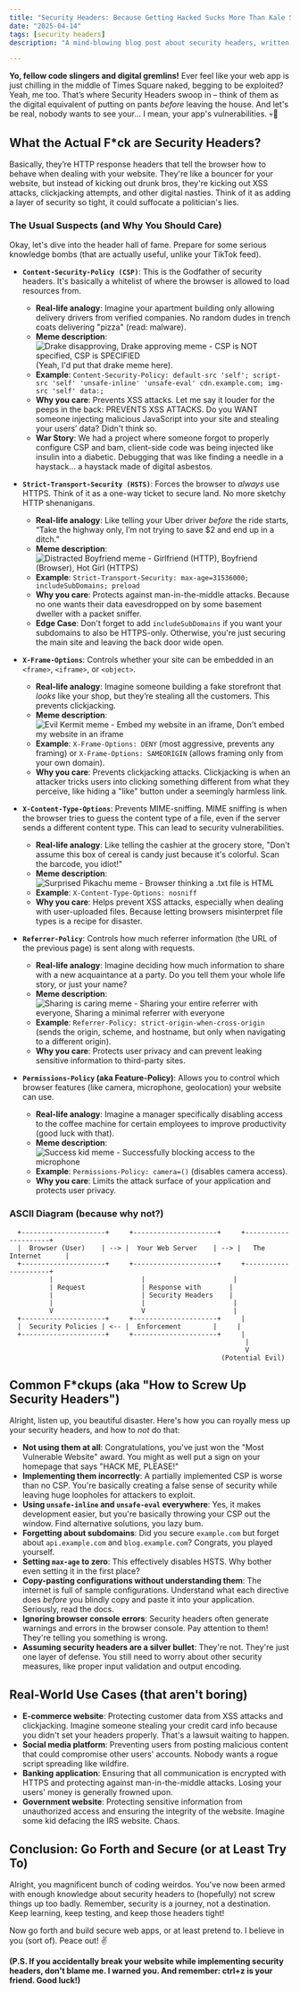 ```yaml
---
title: "Security Headers: Because Getting Hacked Sucks More Than Kale Smoothies"
date: "2025-04-14"
tags: [security headers]
description: "A mind-blowing blog post about security headers, written for chaotic Gen Z engineers. Prepare for profanity, memes, and actual useful information (probably)."

---
```


**Yo, fellow code slingers and digital gremlins!** Ever feel like your web app is just chilling in the middle of Times Square naked, begging to be exploited? Yeah, me too. That’s where Security Headers swoop in – think of them as the digital equivalent of putting on pants *before* leaving the house. And let's be real, nobody wants to see your... I mean, your app's vulnerabilities. 💀🙏

## What the Actual F*ck are Security Headers?

Basically, they’re HTTP response headers that tell the browser how to behave when dealing with your website. They're like a bouncer for your website, but instead of kicking out drunk bros, they're kicking out XSS attacks, clickjacking attempts, and other digital nasties. Think of it as adding a layer of security so tight, it could suffocate a politician's lies.

### The Usual Suspects (and Why You Should Care)

Okay, let's dive into the header hall of fame. Prepare for some serious knowledge bombs (that are actually useful, unlike your TikTok feed).

*   **`Content-Security-Policy (CSP)`**: This is the Godfather of security headers. It's basically a whitelist of where the browser is allowed to load resources from.

    *   **Real-life analogy**: Imagine your apartment building only allowing delivery drivers from verified companies. No random dudes in trench coats delivering "pizza" (read: malware).
    *   **Meme description**: ![Drake disapproving, Drake approving meme - CSP is NOT specified, CSP is SPECIFIED](drake_security.jpg) (Yeah, I'd put that drake meme here).
    *   **Example**: `Content-Security-Policy: default-src 'self'; script-src 'self' 'unsafe-inline' 'unsafe-eval' cdn.example.com; img-src 'self' data:;`
    *   **Why you care**: Prevents XSS attacks. Let me say it louder for the peeps in the back: PREVENTS XSS ATTACKS. Do you WANT someone injecting malicious JavaScript into your site and stealing your users’ data? Didn't think so.
    *   **War Story**: We had a project where someone forgot to properly configure CSP and bam, client-side code was being injected like insulin into a diabetic. Debugging that was like finding a needle in a haystack... a haystack made of digital asbestos.

*   **`Strict-Transport-Security (HSTS)`**: Forces the browser to *always* use HTTPS. Think of it as a one-way ticket to secure land. No more sketchy HTTP shenanigans.

    *   **Real-life analogy**: Like telling your Uber driver *before* the ride starts, “Take the highway only, I’m not trying to save $2 and end up in a ditch.”
    *   **Meme description**: ![Distracted Boyfriend meme - Girlfriend (HTTP), Boyfriend (Browser), Hot Girl (HTTPS)](distracted_bf.jpg)
    *   **Example**: `Strict-Transport-Security: max-age=31536000; includeSubDomains; preload`
    *   **Why you care**: Protects against man-in-the-middle attacks. Because no one wants their data eavesdropped on by some basement dweller with a packet sniffer.
    *   **Edge Case**: Don't forget to add `includeSubDomains` if you want your subdomains to also be HTTPS-only. Otherwise, you're just securing the main site and leaving the back door wide open.

*   **`X-Frame-Options`**: Controls whether your site can be embedded in an `<frame>`, `<iframe>`, or `<object>`.

    *   **Real-life analogy**: Imagine someone building a fake storefront that *looks* like your shop, but they’re stealing all the customers. This prevents clickjacking.
    *   **Meme description**: ![Evil Kermit meme - Embed my website in an iframe, Don't embed my website in an iframe](evil_kermit.jpg)
    *   **Example**: `X-Frame-Options: DENY` (most aggressive, prevents any framing) or `X-Frame-Options: SAMEORIGIN` (allows framing only from your own domain).
    *   **Why you care**: Prevents clickjacking attacks. Clickjacking is when an attacker tricks users into clicking something different from what they perceive, like hiding a "like" button under a seemingly harmless link.

*   **`X-Content-Type-Options`**: Prevents MIME-sniffing. MIME sniffing is when the browser tries to guess the content type of a file, even if the server sends a different content type. This can lead to security vulnerabilities.

    *   **Real-life analogy**: Like telling the cashier at the grocery store, "Don't assume this box of cereal is candy just because it's colorful. Scan the barcode, you idiot!"
    *   **Meme description**: ![Surprised Pikachu meme - Browser thinking a .txt file is HTML](surprised_pikachu.jpg)
    *   **Example**: `X-Content-Type-Options: nosniff`
    *   **Why you care**: Helps prevent XSS attacks, especially when dealing with user-uploaded files. Because letting browsers misinterpret file types is a recipe for disaster.

*   **`Referrer-Policy`**: Controls how much referrer information (the URL of the previous page) is sent along with requests.

    *   **Real-life analogy**: Imagine deciding how much information to share with a new acquaintance at a party. Do you tell them your whole life story, or just your name?
    *   **Meme description**: ![Sharing is caring meme - Sharing your entire referrer with everyone, Sharing a minimal referrer with everyone](sharing_meme.jpg)
    *   **Example**: `Referrer-Policy: strict-origin-when-cross-origin` (sends the origin, scheme, and hostname, but only when navigating to a different origin).
    *   **Why you care**: Protects user privacy and can prevent leaking sensitive information to third-party sites.

*   **`Permissions-Policy` (aka Feature-Policy)**: Allows you to control which browser features (like camera, microphone, geolocation) your website can use.

    *   **Real-life analogy**: Imagine a manager specifically disabling access to the coffee machine for certain employees to improve productivity (good luck with that).
    *   **Meme description**: ![Success kid meme - Successfully blocking access to the microphone](success_kid.jpg)
    *   **Example**: `Permissions-Policy: camera=()` (disables camera access).
    *   **Why you care**: Limits the attack surface of your application and protects user privacy.

### ASCII Diagram (because why not?)

```
  +---------------------+     +---------------------+     +---------------------+
  |  Browser (User)    | --> |  Your Web Server    | --> |   The Internet      |
  +---------------------+     +---------------------+     +---------------------+
          |                      |                      |
          | Request              | Response with       |
          |                      | Security Headers    |
          |                      |                      |
          V                      V                      |
  +---------------------+     +---------------------+     |
  |  Security Policies | <-- |  Enforcement        |     |
  +---------------------+     +---------------------+     |
                                                           |
                                                           V
                                                     (Potential Evil)
```

## Common F*ckups (aka "How to Screw Up Security Headers")

Alright, listen up, you beautiful disaster. Here's how you can royally mess up your security headers, and how to *not* do that:

*   **Not using them at all**: Congratulations, you've just won the "Most Vulnerable Website" award. You might as well put a sign on your homepage that says "HACK ME, PLEASE!"
*   **Implementing them incorrectly**: A partially implemented CSP is worse than no CSP. You're basically creating a false sense of security while leaving huge loopholes for attackers to exploit.
*   **Using `unsafe-inline` and `unsafe-eval` everywhere**: Yes, it makes development easier, but you're basically throwing your CSP out the window. Find alternative solutions, you lazy bum.
*   **Forgetting about subdomains**: Did you secure `example.com` but forget about `api.example.com` and `blog.example.com`? Congrats, you played yourself.
*   **Setting `max-age` to zero**: This effectively disables HSTS. Why bother even setting it in the first place?
*   **Copy-pasting configurations without understanding them**: The internet is full of sample configurations. Understand what each directive does *before* you blindly copy and paste it into your application. Seriously, read the docs.
*   **Ignoring browser console errors**: Security headers often generate warnings and errors in the browser console. Pay attention to them! They're telling you something is wrong.
*   **Assuming security headers are a silver bullet**: They're not. They're just one layer of defense. You still need to worry about other security measures, like proper input validation and output encoding.

## Real-World Use Cases (that aren't boring)

*   **E-commerce website**: Protecting customer data from XSS attacks and clickjacking. Imagine someone stealing your credit card info because you didn't set your headers properly. That's a lawsuit waiting to happen.
*   **Social media platform**: Preventing users from posting malicious content that could compromise other users' accounts. Nobody wants a rogue script spreading like wildfire.
*   **Banking application**: Ensuring that all communication is encrypted with HTTPS and protecting against man-in-the-middle attacks. Losing your users' money is generally frowned upon.
*   **Government website**: Protecting sensitive information from unauthorized access and ensuring the integrity of the website. Imagine some kid defacing the IRS website. Chaos.

## Conclusion: Go Forth and Secure (or at Least Try To)

Alright, you magnificent bunch of coding weirdos. You've now been armed with enough knowledge about security headers to (hopefully) not screw things up too badly. Remember, security is a journey, not a destination. Keep learning, keep testing, and keep those headers tight!

Now go forth and build secure web apps, or at least pretend to. I believe in you (sort of). Peace out! ✌️

**(P.S. If you accidentally break your website while implementing security headers, don't blame me. I warned you. And remember: ctrl+z is your friend. Good luck!)**
